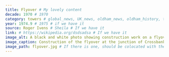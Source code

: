 ```yaml
---
title: Flyover # My lovely content
decade: 1970 # 1970
category: towers # global_news, UK_news, oldham_news, oldham_history, towers, surrounding_estate # Always exactly one category
year: 1974.9 # 1975 # if we have it
source: Roger Ivens # Sheila # If we have it
link: # https://wikipedia.org/dsdsadsa # If we have it
image_alt: A black and white photo showing construction work on a flyover, with two large concrete structures in the centre of the frame. Behind the structures are Crossbank House and Summervale House, to the left of the frame. 
image_caption: Construction of the flyover at the junction of Crossbank Street and Manchester Street. Photograph by Harry Harvey, courtesy of Oldham Local Studies and Archives. The image is © Oldham Council and may not be reproduced without permission. # If there is one
image_path: flyover.jpg # If there is one, should be colocated with the index.md file in the folder
---
```

